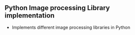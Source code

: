 ## Python Image processing Library implementation

 - Implements different image processing libraries in Python
